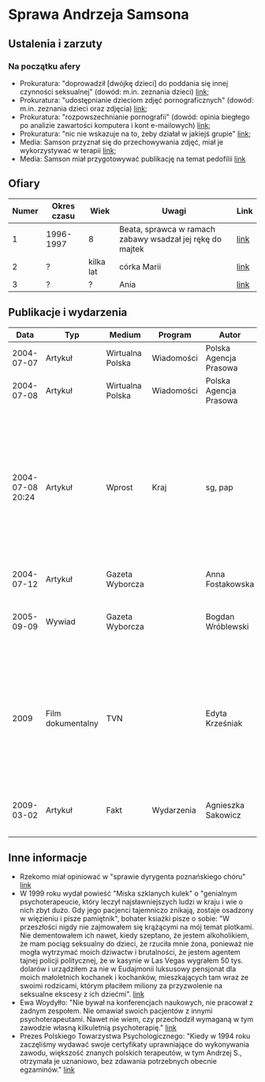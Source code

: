 # Sprawa Andrzeja Samsona

## Ustalenia i zarzuty

### Na początku afery

* Prokuratura: "doprowadził [dwójkę dzieci] do poddania się innej czynności seksualnej" (dowód: m.in. zeznania dzieci) [link](http://wyborcza.pl/1,76842,2907965.html);
* Prokuratura: "udostępnianie dzieciom zdjęć pornograficznych" (dowód: m.in. zeznania dzieci oraz zdjęcia) [link](http://wyborcza.pl/1,76842,2907965.html);
* Prokuratura: "rozpowszechnianie pornografii" (dowód: opinia biegłego po analizie zawartości komputera i kont e-mailowych) [link](http://wyborcza.pl/1,76842,2907965.html);
* Prokuratura: "nic nie wskazuje na to, żeby działał w jakiejś grupie" [link](http://wyborcza.pl/1,76842,2907965.html);
* Media: Samson przyznał się do przechowywania zdjęć, miał je wykorzystywać w terapii [link](http://wyborcza.pl/1,76842,2907965.html);
* Media: Samson miał przygotowywać publikację na temat pedofilii [link](http://wyborcza.pl/1,76842,2907965.html)

## Ofiary

Numer | Okres czasu | Wiek | Uwagi | Link
--- | --- | --- | --- | ---
1 | 1996-1997 | 8 | Beata, sprawca w ramach zabawy wsadzał jej rękę do majtek | [link](https://www.fakt.pl/wydarzenia/slynny-psycholog-zniszczyl-im-dziecinstwo/426rxk5)
2 | ? | kilka lat | córka Marii | [link](https://www.fakt.pl/wydarzenia/slynny-psycholog-zniszczyl-im-dziecinstwo/426rxk5)
3 | ? | ? | Ania | [link](https://www.fakt.pl/wydarzenia/slynny-psycholog-zniszczyl-im-dziecinstwo/426rxk5)

## Publikacje i wydarzenia

Data|Typ|Medium|Program|Autor|Uwagi|Link
----|---|------|-------|-----|-----|----
2004-07-07|Artykuł|Wirtualna Polska|Wiadomości|Polska Agencja Prasowa|Psychologowie w obronie Andzreja S.|[link](https://wiadomosci.wp.pl/niech-o-winie-decyduje-sad-nie-media-6036719500993153a)
2004-07-08|Artykuł|Wirtualna Polska|Wiadomości|Polska Agencja Prasowa|Nie wszyscy psychologowie bronią Andrzeja S.|[link](https://wiadomosci.wp.pl/nie-wszyscy-psychologowie-bronia-andrzeja-s-6036359524164225a)
2004-07-08 20:24|Artykuł|Wprost|Kraj|sg, pap|List otwarty współpracowników, znajomych i przyjaciół psychologa Andrzeja S. nie oddaje stanowiska środowiska psychologów, konferencja w obronie Andrzeja S. nie miała nic wspólnego ze Stowarzyszeniem Dziennikarzy Polskich.|[link](https://www.wprost.pl/kraj/63030/Kto-obroni-zboczenca.html)
2004-07-12|Artykuł|Gazeta Wyborcza||Anna Fostakowska||[link](http://wyborcza.pl/1,76842,2173555.html)
2005-09-09|Wywiad|Gazeta Wyborcza||Bogdan Wróblewski|Rozmowa z Anną Marcinkowską, prokuratorem rejonowym Warszawa-Mokotów|[link](http://wyborcza.pl/1,76842,2907965.html)
2009|Film dokumentalny|TVN||Edyta Krześniak|"Edyta Krześniak (...) rozmawiała z ofiarami i oskarżonym psychologiem. Od aresztowania Andrzeja Samsona śledziła każdy dzień procesu, na światło dzienne wyciągała z trudem zdobyte informacje"|[link](http://www.filmpolski.pl/fp/index.php?film=4223431)
2009-03-02|Artykuł|Fakt|Wydarzenia|Agnieszka Sakowicz|Ofiary pedofila, który ich krzywdził, i ich rodzice są przerażeni, że ich kat jest na wolności | [link](https://www.fakt.pl/wydarzenia/slynny-psycholog-zniszczyl-im-dziecinstwo/426rxk5)

## Inne informacje

* Rzekomo miał opiniować w "sprawie dyrygenta poznańskiego chóru" [link](http://wyborcza.pl/1,76842,2173555.html)
* W 1999 roku wydał powieść "Miska szklanych kulek" o "genialnym psychoterapeucie, który leczył najsławniejszych ludzi w kraju i wie o nich zbyt dużo. Gdy jego pacjenci tajemniczo znikają, zostaje osadzony w więzieniu i pisze pamiętnik", bohater ksiażki pisze o sobie: "W przeszłości nigdy nie zajmowałem się krążącymi na mój temat plotkami. Nie dementowałem ich nawet, kiedy szeptano, że jestem alkoholikiem, że mam pociąg seksualny do dzieci, że rzuciła mnie żona, ponieważ nie mogła wytrzymać moich dziwactw i brutalności, że jestem agentem tajnej policji politycznej, że w kasynie w Las Vegas wygrałem 50 tys. dolarów i urządziłem za nie w Eudajmonii luksusowy pensjonat dla moich małoletnich kochanek i kochanków, mieszkających tam wraz ze swoimi rodzicami, którym płaciłem miliony za przyzwolenie na seksualne ekscesy z ich dziećmi". [link](http://wyborcza.pl/1,76842,2173555.html)
* Ewa Woydyłło: "Nie bywał na konferencjach naukowych, nie pracował z żadnym zespołem. Nie omawiał swoich pacjentów z innymi psychoterapeutami. Nawet nie wiem, czy przechodził wymaganą w tym zawodzie własną kilkuletnią psychoterapię." [link](http://wyborcza.pl/1,76842,2173555.html)
* Prezes Polskiego Towarzystwa Psychologicznego: "Kiedy w 1994 roku zaczęliśmy wydawać swoje certyfikaty uprawniające do wykonywania zawodu, większość znanych polskich terapeutów, w tym Andrzej S., otrzymała je uznaniowo, bez zdawania potrzebnych obecnie egzaminów." [link](http://wyborcza.pl/1,76842,2173555.html)
